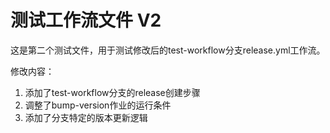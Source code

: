 # 测试工作流文件 V2

这是第二个测试文件，用于测试修改后的test-workflow分支release.yml工作流。

修改内容：
1. 添加了test-workflow分支的release创建步骤
2. 调整了bump-version作业的运行条件
3. 添加了分支特定的版本更新逻辑